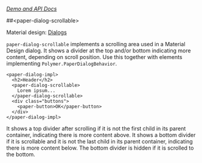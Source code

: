 
<!---

This README is automatically generated from the comments in these files:
paper-dialog-scrollable.html

Edit those files, and our readme bot will duplicate them over here!
Edit this file, and the bot will squash your changes :)

-->

_[Demo and API Docs](https://elements.polymer-project.org/elements/paper-dialog-scrollable)_


##&lt;paper-dialog-scrollable&gt;


Material design: [Dialogs](https://www.google.com/design/spec/components/dialogs.html)

`paper-dialog-scrollable` implements a scrolling area used in a Material Design dialog. It shows
a divider at the top and/or bottom indicating more content, depending on scroll position. Use this
together with elements implementing `Polymer.PaperDialogBehavior`.

    <paper-dialog-impl>
      <h2>Header</h2>
      <paper-dialog-scrollable>
        Lorem ipsum...
      </paper-dialog-scrollable>
      <div class="buttons">
        <paper-button>OK</paper-button>
      </div>
    </paper-dialog-impl>

It shows a top divider after scrolling if it is not the first child in its parent container,
indicating there is more content above. It shows a bottom divider if it is scrollable and it is not
the last child in its parent container, indicating there is more content below. The bottom divider
is hidden if it is scrolled to the bottom.


